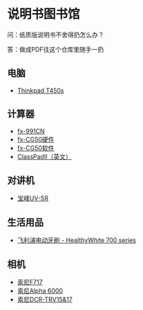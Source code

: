 # 说明书图书馆

问：纸质版说明书不舍得扔怎么办？

答：做成PDF往这个仓库里随手一扔

## 电脑
* [Thinkpad T450s](https://github.com/lei1205/user_manual_library/blob/main/lib/)

## 计算器
* [fx-991CN](https://github.com/lei1205/user_manual_library/blob/main/lib/Casio%20fx-991CN_X_CN.pdf)
* [fx-CG50硬件](https://github.com/lei1205/user_manual_library/blob/main/lib/Casio%20fx-CG50_Hard_CN.pdf)
* [fx-CG50软件](https://github.com/lei1205/user_manual_library/blob/main/lib/Casio%20fx-CG50_Soft_v320_CN.pdf)
* [ClassPadII（英文）](https://github.com/lei1205/user_manual_library/blob/main/lib/Casio%20ClassPadII_UG_EN.pdf)

## 对讲机
* [宝峰UV-5R](https://github.com/lei1205/user_manual_library/blob/main/lib/%E5%AE%9D%E5%B3%B0UV-5R.pdf)

## 生活用品
* [飞利浦电动牙刷 - HealthyWhite 700 series](https://github.com/lei1205/user_manual_library/blob/main/lib/%E9%A3%9E%E5%88%A9%E6%B5%A6%E7%94%B5%E5%8A%A8%E7%89%99%E5%88%B7%20-%20HealthyWhite%20700%20series.pdf)

## 相机
* [索尼F717](https://github.com/lei1205/user_manual_library/blob/main/lib/Sony%20F717.pdf)
* [索尼Alpha 6000](https://github.com/lei1205/user_manual_library/blob/main/lib/Sony%20A6000.pdf)
* [索尼DCR-TRV15&17](https://github.com/lei1205/user_manual_library/blob/main/lib/Sony%20VideoCam%20Recorder%20DCR-TRV15%2617.pdf)
